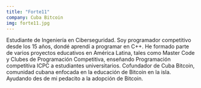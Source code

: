 ```yaml
---
title: "Forte11"
company: Cuba Bitcoin
img: forte11.jpg
---
```


Estudiante de Ingeniería en Ciberseguridad. Soy programador competitivo desde los 15 años, dondé aprendí a programar en C++. He formado parte de varios proyectos educativos en América Latina, tales como Master Code y Clubes de Programación Competitiva, enseñando Programación competitiva ICPC a estudiantes universitarios.
Cofundador de Cuba Bitcoin, comunidad cubana enfocada en la educación de Bitcoin en la isla. Ayudando des de mi pedacito a la adopción de Bitcoin.
